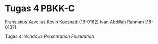 # Tugas 4 PBKK-C

Fransiskus Xaverius Kevin Koesnadi (18-0162)
Ivan Abdillah Rahman (18-0137)

Tugas 4: *Windows Presentation Foundation*
